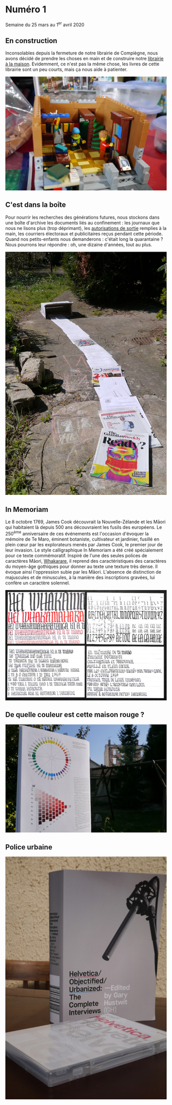 # Numéro 1

Semaine du 25 mars au 1<sup>er</sup> avril 2020

## En construction

Inconsolables depuis la fermeture de notre librairie de Compiègne, nous avons décidé de prendre les choses en main et de construire notre [librairie à la maison](https://www.lego.com/fr-fr/product/bookshop-10270). Evidemment, ce n'est pas la même chose, les livres de cette librairie sont un peu courts, mais ça nous aide à patienter.

![En construction](images/en-construction.jpg)

## C'est dans la boîte

Pour nourrir les recherches des générations futures, nous stockons dans une boîte d'archive les documents liés au confinement : les journaux que nous ne lisons plus (trop déprimant), les [autorisations de sortie](https://www.gouvernement.fr/sites/default/files/cfiles/attestation-deplacement-fr-20200324.pdf) remplies à la main, les courriers électoraux et publicitaires reçus pendant cette période. Quand nos petits-enfants nous demanderons : c'était long la quarantaine ? Nous pourrons leur répondre : oh, une dizaine d'années, tout au plus.

![C'est dans la boîte](images/c-est-dans-la-boite.jpg)

## In Memoriam

Le 8 octobre 1769, James Cook découvrait la Nouvelle-Zélande et les Māori qui habitaient là depuis 500 ans découvraient les fusils des européens. Le 250<sup>ème</sup> anniversaire de ces événements est l'occasion d'évoquer la mémoire de Te Maro, éminent botaniste, cultivateur et jardinier, fusillé en plein cœur par les explorateurs menés par James Cook, le premier jour de leur invasion. Le style calligraphique In Memoriam a été créé spécialement pour ce texte commémoratif. Inspiré de l'une des seules polices de caractères Māori, [Whakarare](https://www.johnsonwitehira.studio/whakarare), il reprend des caractéristiques des caractères du moyen-âge gothiques pour donner au texte une texture très dense. Il évoque ainsi l'oppression subie par les Māori. L'absence de distinction de majuscules et de minuscules, à la manière des inscriptions gravées, lui confère un caractère solennel.

![In Memoriam](images/in-memoriam.jpg)

## De quelle couleur est cette maison rouge ?



![De quelle couleur est cette maison rouge ?](images/ncs.jpg)

## Police urbaine

![Helvetica/Objectified/Urbanized](images/police-urbaine.jpg)


